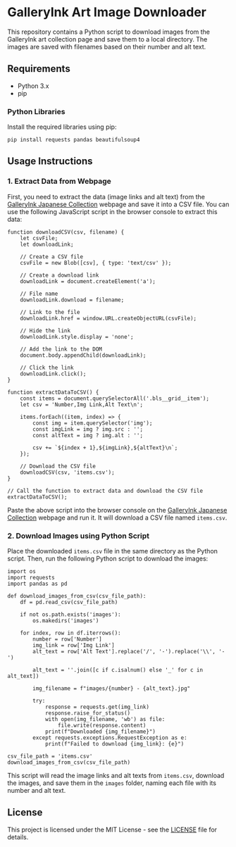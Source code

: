<!DOCTYPE html>
<html lang="en">
<head>
<meta charset="UTF-8">
<meta name="viewport" content="width=device-width, initial-scale=1.0">
<title>README</title>
</head>
<body>

<h1>GalleryInk Art Image Downloader</h1>

<p>This repository contains a Python script to download images from the GalleryInk art collection page and save them to a local directory. The images are saved with filenames based on their number and alt text.</p>

<h2>Requirements</h2>
<ul>
    <li>Python 3.x</li>
    <li>pip</li>
</ul>

<h3>Python Libraries</h3>
<p>Install the required libraries using pip:</p>
<pre><code>pip install requests pandas beautifulsoup4</code></pre>

<h2>Usage Instructions</h2>

<h3>1. Extract Data from Webpage</h3>
<p>First, you need to extract the data (image links and alt text) from the <a href="https://galleryink.art/collections/japanese">GalleryInk Japanese Collection</a> webpage and save it into a CSV file. You can use the following JavaScript script in the browser console to extract this data:</p>

<pre><code>function downloadCSV(csv, filename) {
    let csvFile;
    let downloadLink;

    // Create a CSV file
    csvFile = new Blob([csv], { type: 'text/csv' });

    // Create a download link
    downloadLink = document.createElement('a');

    // File name
    downloadLink.download = filename;

    // Link to the file
    downloadLink.href = window.URL.createObjectURL(csvFile);

    // Hide the link
    downloadLink.style.display = 'none';

    // Add the link to the DOM
    document.body.appendChild(downloadLink);

    // Click the link
    downloadLink.click();
}

function extractDataToCSV() {
    const items = document.querySelectorAll('.bls__grid__item');
    let csv = 'Number,Img Link,Alt Text\n';

    items.forEach((item, index) => {
        const img = item.querySelector('img');
        const imgLink = img ? img.src : '';
        const altText = img ? img.alt : '';
        
        csv += `${index + 1},${imgLink},${altText}\n`;
    });

    // Download the CSV file
    downloadCSV(csv, 'items.csv');
}

// Call the function to extract data and download the CSV file
extractDataToCSV();
</code></pre>

<p>Paste the above script into the browser console on the <a href="https://galleryink.art/collections/japanese">GalleryInk Japanese Collection</a> webpage and run it. It will download a CSV file named <code>items.csv</code>.</p>

<h3>2. Download Images using Python Script</h3>
<p>Place the downloaded <code>items.csv</code> file in the same directory as the Python script. Then, run the following Python script to download the images:</p>

<pre><code>import os
import requests
import pandas as pd

def download_images_from_csv(csv_file_path):
    df = pd.read_csv(csv_file_path)

    if not os.path.exists('images'):
        os.makedirs('images')

    for index, row in df.iterrows():
        number = row['Number']
        img_link = row['Img Link']
        alt_text = row['Alt Text'].replace('/', '-').replace('\\', '-')
        
        alt_text = ''.join([c if c.isalnum() else '_' for c in alt_text])

        img_filename = f"images/{number} - {alt_text}.jpg"

        try:
            response = requests.get(img_link)
            response.raise_for_status()
            with open(img_filename, 'wb') as file:
                file.write(response.content)
            print(f"Downloaded {img_filename}")
        except requests.exceptions.RequestException as e:
            print(f"Failed to download {img_link}: {e}")

csv_file_path = 'items.csv'
download_images_from_csv(csv_file_path)
</code></pre>

<p>This script will read the image links and alt texts from <code>items.csv</code>, download the images, and save them in the <code>images</code> folder, naming each file with its number and alt text.</p>

<h2>License</h2>
<p>This project is licensed under the MIT License - see the <a href="LICENSE">LICENSE</a> file for details.</p>

</body>
</html>
